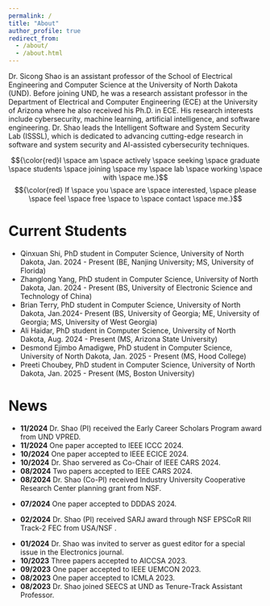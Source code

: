 ```yaml
---
permalink: /
title: "About"
author_profile: true
redirect_from: 
  - /about/
  - /about.html
---
```


Dr. Sicong Shao is an assistant professor of the School of Electrical Engineering and Computer Science at the University of North Dakota (UND). Before joining UND, he was a research assistant professor in the Department of Electrical and Computer Engineering (ECE) at the University of Arizona where he also received his Ph.D. in ECE.  His research interests include cybersecurity, machine learning, artificial intelligence, and software engineering. Dr. Shao leads the Intelligent Software and System Security Lab (ISSSL), which is dedicated to advancing cutting-edge research in software and system security and AI-assisted cybersecurity techniques.

<!-- $${\color{red}Welcome \space \color{lightblue}To \space \color{lightgreen}Github}$$ -->

$${\color{red}I \space am \space actively \space seeking \space graduate \space students \space joining \space my \space lab \space working \space with \space me.}$$
$${\color{red} If \space you \space are \space interested, \space please \space feel \space free \space to \space contact \space me.}$$


Current Students
======
* Qinxuan Shi, PhD student in Computer Science, University of North Dakota, Jan. 2024 - Present (BE, Nanjing University; MS, University of Florida) 
* Zhanglong Yang, PhD student in Computer Science, University of North Dakota, Jan. 2024 - Present (BS, University of Electronic Science and Technology of China)
* Brian Terry, PhD student in Computer Science, University of North Dakota, Jan.2024- Present (BS, University of Georgia; ME, University of Georgia; MS, University of West Georgia)
* Ali Haidar, PhD student in Computer Science, University of North Dakota, Aug. 2024 - Present (MS, Arizona State University) 
* Desmond Ejimbo Amadigwe, PhD student in Computer Science, University of North Dakota, Jan. 2025 - Present (MS, Hood College)
* Preeti Choubey, PhD student in Computer Science, University of North Dakota, Jan. 2025 - Present (MS, Boston University)

News
======
* **11/2024** Dr. Shao (PI) received the Early Career Scholars Program award from UND VPRED.
* **11/2024** One paper accepted to IEEE ICCC 2024. 
* **10/2024** One paper accepted to IEEE ECICE 2024. 
* **10/2024** Dr. Shao servered as Co-Chair of IEEE CARS 2024. 
* **08/2024** Two papers accepted to IEEE CARS 2024.
* **08/2024** Dr. Shao (Co-PI) received Industry University Cooperative Research Center planning grant from NSF.
<!-- * **08/2024** Dr. Shao was invited to server as Technical Program Committee (TPC) member at the IEEE HOST 2025. -->
<!-- * **08/2024** Welcome our new Ph.D. student: Ali Haidar. -->
* **07/2024** One paper accepted to DDDAS 2024.
<!-- * **06/2024** Welcome our new Ph.D. student: Brian Terry. -->
* **02/2024** Dr. Shao (PI) received SARJ award through NSF EPSCoR RII Track-2 FEC from USA/NSF .
<!-- * **01/2024** Welcome our new Ph.D. students: Qinxuan Shi and Zhanglong Yang. -->
* **01/2024** Dr. Shao was invited to server as guest editor for a special issue in the Electronics journal.
* **10/2023** Three papers accepted to AICCSA 2023.
* **09/2023** One paper accepted to IEEE UEMCON 2023.
* **08/2023** One paper accepted to ICMLA 2023.
* **08/2023** Dr. Shao joined SEECS at UND as Tenure-Track Assistant Professor.

      

<!-- Many of the features of dynamic content management systems (like Wordpress) can be achieved in this fashion, using a fraction of the computational resources and with far less vulnerability to hacking and DDoSing. You can also modify the theme to your heart's content without touching the content of your site. If you get to a point where you've broken something in Jekyll/HTML/CSS beyond repair, your markdown files describing your talks, publications, etc. are safe. You can rollback the changes or even delete the repository and start over - just be sure to save the markdown files! Finally, you can also write scripts that process the structured data on the site, such as [this one](https://github.com/academicpages/academicpages.github.io/blob/master/talkmap.ipynb) that analyzes metadata in pages about talks to display [a map of every location you've given a talk](https://academicpages.github.io/talkmap.html). -->

<!-- Getting started
======
1. Register a GitHub account if you don't have one and confirm your e-mail (required!)
1. Fork [this template](https://github.com/academicpages/academicpages.github.io) by clicking the "Use this template" button in the top right. 
1. Go to the repository's settings (rightmost item in the tabs that start with "Code", should be below "Unwatch"). Rename the repository "[your GitHub username].github.io", which will also be your website's URL.
1. Set site-wide configuration and create content & metadata (see below -- also see [this set of diffs](http://archive.is/3TPas) showing what files were changed to set up [an example site](https://getorg-testacct.github.io) for a user with the username "getorg-testacct")
1. Upload any files (like PDFs, .zip files, etc.) to the files/ directory. They will appear at https://[your GitHub username].github.io/files/example.pdf.  
1. Check status by going to the repository settings, in the "GitHub pages" section

Site-wide configuration
------
The main configuration file for the site is in the base directory in [_config.yml](https://github.com/academicpages/academicpages.github.io/blob/master/_config.yml), which defines the content in the sidebars and other site-wide features. You will need to replace the default variables with ones about yourself and your site's github repository. The configuration file for the top menu is in [_data/navigation.yml](https://github.com/academicpages/academicpages.github.io/blob/master/_data/navigation.yml). For example, if you don't have a portfolio or blog posts, you can remove those items from that navigation.yml file to remove them from the header. 

Create content & metadata
------
For site content, there is one markdown file for each type of content, which are stored in directories like _publications, _talks, _posts, _teaching, or _pages. For example, each talk is a markdown file in the [_talks directory](https://github.com/academicpages/academicpages.github.io/tree/master/_talks). At the top of each markdown file is structured data in YAML about the talk, which the theme will parse to do lots of cool stuff. The same structured data about a talk is used to generate the list of talks on the [Talks page](https://academicpages.github.io/talks), each [individual page](https://academicpages.github.io/talks/2012-03-01-talk-1) for specific talks, the talks section for the [CV page](https://academicpages.github.io/cv), and the [map of places you've given a talk](https://academicpages.github.io/talkmap.html) (if you run this [python file](https://github.com/academicpages/academicpages.github.io/blob/master/talkmap.py) or [Jupyter notebook](https://github.com/academicpages/academicpages.github.io/blob/master/talkmap.ipynb), which creates the HTML for the map based on the contents of the _talks directory).

**Markdown generator**

The repository includes [a set of Jupyter notebooks](https://github.com/academicpages/academicpages.github.io/tree/master/markdown_generator
) that converts a CSV containing structured data about talks or presentations into individual markdown files that will be properly formatted for the Academic Pages template. The sample CSVs in that directory are the ones I used to create my own personal website at stuartgeiger.com. My usual workflow is that I keep a spreadsheet of my publications and talks, then run the code in these notebooks to generate the markdown files, then commit and push them to the GitHub repository.

How to edit your site's GitHub repository
------
Many people use a git client to create files on their local computer and then push them to GitHub's servers. If you are not familiar with git, you can directly edit these configuration and markdown files directly in the github.com interface. Navigate to a file (like [this one](https://github.com/academicpages/academicpages.github.io/blob/master/_talks/2012-03-01-talk-1.md) and click the pencil icon in the top right of the content preview (to the right of the "Raw | Blame | History" buttons). You can delete a file by clicking the trashcan icon to the right of the pencil icon. You can also create new files or upload files by navigating to a directory and clicking the "Create new file" or "Upload files" buttons. 

Example: editing a markdown file for a talk
![Editing a markdown file for a talk](/images/editing-talk.png)

For more info
------
More info about configuring Academic Pages can be found in [the guide](https://academicpages.github.io/markdown/), the [growing wiki](https://github.com/academicpages/academicpages.github.io/wiki), and you can always [ask a question on GitHub](https://github.com/academicpages/academicpages.github.io/discussions). The [guides for the Minimal Mistakes theme](https://mmistakes.github.io/minimal-mistakes/docs/configuration/) (which this theme was forked from) might also be helpful. -->
